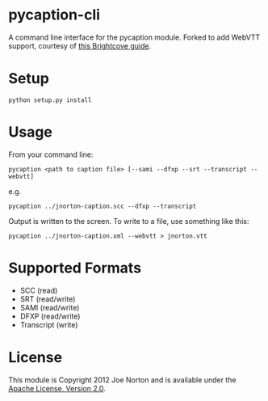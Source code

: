 pycaption-cli
=============

A command line interface for the pycaption module. Forked to add WebVTT support, courtesy of [this Brightcove guide](docs.brightcove.com/en/perform/brightcove-player/guides/webvtt-converter.html).

Setup
=====

    python setup.py install

Usage
=====

From your command line:

    pycaption <path to caption file> [--sami --dfxp --srt --transcript --webvtt]
    
e.g.

    pycaption ../jnorton-caption.scc --dfxp --transcript

Output is written to the screen. To write to a file, use something like this:

    pycaption ../jnorton-caption.xml --webvtt > jnorton.vtt

Supported Formats
=================

 - SCC (read)
 - SRT (read/write)
 - SAMI (read/write)
 - DFXP (read/write)
 - Transcript (write)
 
License
=======

This module is Copyright 2012 Joe Norton and is available under the [Apache License, Version 2.0][1].

[1]: http://www.apache.org/licenses/LICENSE-2.0
